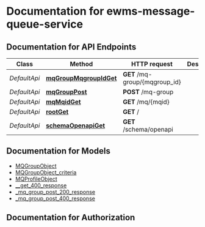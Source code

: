 # Documentation for ewms-message-queue-service

<a name="documentation-for-api-endpoints"></a>
## Documentation for API Endpoints


| Class | Method | HTTP request | Description |
|------------ | ------------- | ------------- | -------------|
| *DefaultApi* | [**mqGroupMqgroupIdGet**](Apis/DefaultApi.md#mqgroupmqgroupidget) | **GET** /mq-group/{mqgroup_id} |  |
*DefaultApi* | [**mqGroupPost**](Apis/DefaultApi.md#mqgrouppost) | **POST** /mq-group |  |
*DefaultApi* | [**mqMqidGet**](Apis/DefaultApi.md#mqmqidget) | **GET** /mq/{mqid} |  |
*DefaultApi* | [**rootGet**](Apis/DefaultApi.md#rootget) | **GET** / |  |
*DefaultApi* | [**schemaOpenapiGet**](Apis/DefaultApi.md#schemaopenapiget) | **GET** /schema/openapi |  |


<a name="documentation-for-models"></a>
## Documentation for Models

 - [MQGroupObject](./Models/MQGroupObject.md)
 - [MQGroupObject_criteria](./Models/MQGroupObject_criteria.md)
 - [MQProfileObject](./Models/MQProfileObject.md)
 - [__get_400_response](./Models/__get_400_response.md)
 - [_mq_group_post_200_response](./Models/_mq_group_post_200_response.md)
 - [_mq_group_post_400_response](./Models/_mq_group_post_400_response.md)


<a name="documentation-for-authorization"></a>
## Documentation for Authorization

